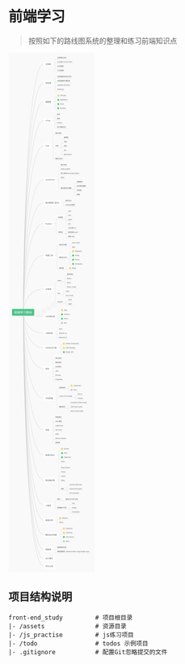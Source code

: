 # 前端学习

> 按照如下的路线图系统的整理和练习前端知识点

![前端学习路线](/assets/前端学习路线.png)

## 项目结构说明
```
front-end_study         # 项目根目录
|- /assets              # 资源目录
|- /js_practise         # js练习项目
|- /todo                # todos 示例项目
|- .gitignore           # 配置Git忽略提交的文件
```
